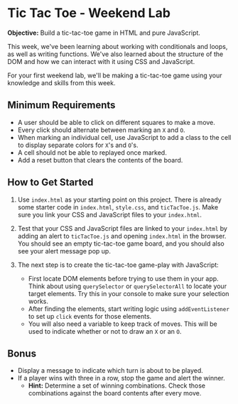 # Tic Tac Toe - Weekend Lab

**Objective:** Build a tic-tac-toe game in HTML and pure JavaScript.

This week, we've been learning about working with conditionals and loops, as well as writing functions. We've also learned about the structure of the DOM and how we can interact with it using CSS and JavaScript.

For your first weekend lab, we'll be making a tic-tac-toe game using your knowledge and skills from this week.

## Minimum Requirements
* A user should be able to click on different squares to make a move.
* Every click should alternate between marking an `X` and `O`.
* When marking an individual cell, use JavaScript to add a class to the cell to display separate colors for `X`'s and `O`'s.
* A cell should not be able to replayed once marked.
* Add a reset button that clears the contents of the board.

## How to Get Started
1. Use `index.html` as your starting point on this project. There is already some starter code in `index.html`, `style.css`, and `ticTacToe.js`. Make sure you link your CSS and JavaScript files to your `index.html`.

2. Test that your CSS and JavaScript files are linked to your `index.html` by adding an alert to `ticTacToe.js` and opening `index.html` in the browser. You should see an empty tic-tac-toe game board, and you should also see your alert message pop up.

3. The next step is to create the tic-tac-toe game-play with JavaScript:
	* First locate DOM elements before trying to use them in your app. Think about using `querySelector` or `querySelectorAll` to locate your target elements. Try this in your console to make sure your selection works.
	* After finding the elements, start writing logic using `addEventListener` to set up `click` events for those elements.
	* You will also need a variable to keep track of moves. This will be used to indicate whether or not to draw an `X` or an `O`.

## Bonus
* Display a message to indicate which turn is about to be played.
* If a player wins with three in a row, stop the game and alert the winner.
	* **Hint:** Determine a set of winning combinations. Check those combinations against the board contents after every move.

